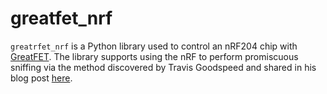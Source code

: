 # greatfet_nrf
`greatrfet_nrf` is a Python library used to control an nRF204 chip with [GreatFET](https://greatscottgadgets.com/greatfet/). The library supports using the nRF to perform promiscuous sniffing via the method discovered by Travis Goodspeed and shared in his blog post [here](http://travisgoodspeed.blogspot.com/2011/02/promiscuity-is-nrf24l01s-duty.html).
